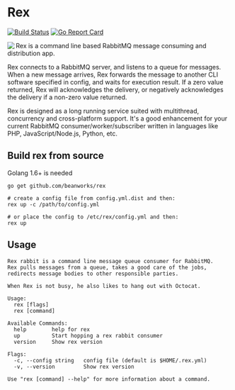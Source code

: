 # Rex

[![Build Status](https://travis-ci.org/beanworks/rex.svg)](https://travis-ci.org/beanworks/rex)
[![Go Report Card](https://goreportcard.com/badge/github.com/beanworks/rex)](https://goreportcard.com/report/github.com/beanworks/rex)

<img align="left" src="https://cloud.githubusercontent.com/assets/965430/13627896/af1cf03a-e582-11e5-8de9-ca4b62665a10.jpg">

Rex is a command line based RabbitMQ message consuming and distribution app.

Rex connects to a RabbitMQ server, and listens to a queue for messages. When a new message arrives,
Rex forwards the message to another CLI software specified in config, and waits for execution result.
If a zero value returned, Rex will acknowledges the delivery, or negatively acknowledges the delivery
if a non-zero value returned.

Rex is designed as a long running service suited with multithread, concurrency and cross-platform
support. It's a good enhancement for your current RabbitMQ consumer/worker/subscriber written in
languages like PHP, JavaScript/Node.js, Python, etc.

## Build rex from source

Golang 1.6+ is needed

```shell
go get github.com/beanworks/rex

# create a config file from config.yml.dist and then:
rex up -c /path/to/config.yml

# or place the config to /etc/rex/config.yml and then:
rex up
```

## Usage

```
Rex rabbit is a command line message queue consumer for RabbitMQ.
Rex pulls messages from a queue, takes a good care of the jobs,
redirects message bodies to other responsible parties.

When Rex is not busy, he also likes to hang out with Octocat.

Usage:
  rex [flags]
  rex [command]

Available Commands:
  help        help for rex
  up          Start hopping a rex rabbit consumer
  version     Show rex version

Flags:
  -c, --config string   config file (default is $HOME/.rex.yml)
  -v, --version         Show rex version

Use "rex [command] --help" for more information about a command.
```
